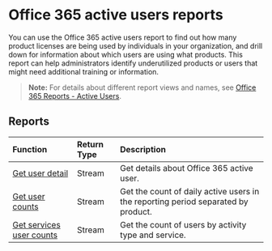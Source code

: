 # Office 365 active users reports

You can use the Office 365 active users report to find out how many product licenses are being used by individuals in your organization, and drill down for information about which users are using what products. This report can help administrators identify underutilized products or users that might need additional training or information.

> **Note:** For details about different report views and names, see [Office 365 Reports - Active Users](https://support.office.com/client/Active-Users-fc1cf1d0-cd84-43fd-adb7-a4c4dfa8112d).

## Reports
| Function                                 | Return Type | Description                              |
| :--------------------------------------- | :---------- | :--------------------------------------- |
| [Get user detail](../api/reportroot_office365activeuserdetail.md) | Stream      | Get details about Office 365 active user. |
| [Get user counts](../api/reportroot_office365activeusercounts.md) | Stream      | Get the count of daily active users in the reporting period separated by product. |
| [Get services user counts](../api/reportroot_office365servicesusercounts.md) | Stream      | Get the count of users by activity type and service. |
